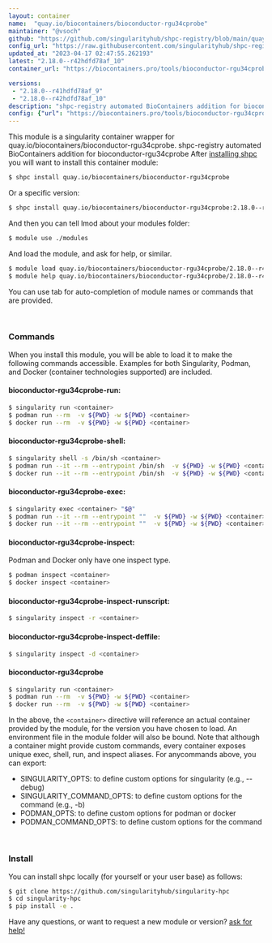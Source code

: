 ```yaml
---
layout: container
name:  "quay.io/biocontainers/bioconductor-rgu34cprobe"
maintainer: "@vsoch"
github: "https://github.com/singularityhub/shpc-registry/blob/main/quay.io/biocontainers/bioconductor-rgu34cprobe/container.yaml"
config_url: "https://raw.githubusercontent.com/singularityhub/shpc-registry/main/quay.io/biocontainers/bioconductor-rgu34cprobe/container.yaml"
updated_at: "2023-04-17 02:47:55.262193"
latest: "2.18.0--r42hdfd78af_10"
container_url: "https://biocontainers.pro/tools/bioconductor-rgu34cprobe"

versions:
 - "2.18.0--r41hdfd78af_9"
 - "2.18.0--r42hdfd78af_10"
description: "shpc-registry automated BioContainers addition for bioconductor-rgu34cprobe"
config: {"url": "https://biocontainers.pro/tools/bioconductor-rgu34cprobe", "maintainer": "@vsoch", "description": "shpc-registry automated BioContainers addition for bioconductor-rgu34cprobe", "latest": {"2.18.0--r42hdfd78af_10": "sha256:360a0cf097d39d03fcfec85503ed06bd0fd44cb1f792d74166d12fd17c03feb2"}, "tags": {"2.18.0--r41hdfd78af_9": "sha256:fa6223fb414d1616904e478a4b7fd309d546e8fad8b75829bf419660041764d5", "2.18.0--r42hdfd78af_10": "sha256:360a0cf097d39d03fcfec85503ed06bd0fd44cb1f792d74166d12fd17c03feb2"}, "docker": "quay.io/biocontainers/bioconductor-rgu34cprobe"}
---
```


This module is a singularity container wrapper for quay.io/biocontainers/bioconductor-rgu34cprobe.
shpc-registry automated BioContainers addition for bioconductor-rgu34cprobe
After [installing shpc](#install) you will want to install this container module:


```bash
$ shpc install quay.io/biocontainers/bioconductor-rgu34cprobe
```

Or a specific version:

```bash
$ shpc install quay.io/biocontainers/bioconductor-rgu34cprobe:2.18.0--r42hdfd78af_10
```

And then you can tell lmod about your modules folder:

```bash
$ module use ./modules
```

And load the module, and ask for help, or similar.

```bash
$ module load quay.io/biocontainers/bioconductor-rgu34cprobe/2.18.0--r42hdfd78af_10
$ module help quay.io/biocontainers/bioconductor-rgu34cprobe/2.18.0--r42hdfd78af_10
```

You can use tab for auto-completion of module names or commands that are provided.

<br>

### Commands

When you install this module, you will be able to load it to make the following commands accessible.
Examples for both Singularity, Podman, and Docker (container technologies supported) are included.

#### bioconductor-rgu34cprobe-run:

```bash
$ singularity run <container>
$ podman run --rm  -v ${PWD} -w ${PWD} <container>
$ docker run --rm  -v ${PWD} -w ${PWD} <container>
```

#### bioconductor-rgu34cprobe-shell:

```bash
$ singularity shell -s /bin/sh <container>
$ podman run --it --rm --entrypoint /bin/sh  -v ${PWD} -w ${PWD} <container>
$ docker run --it --rm --entrypoint /bin/sh  -v ${PWD} -w ${PWD} <container>
```

#### bioconductor-rgu34cprobe-exec:

```bash
$ singularity exec <container> "$@"
$ podman run --it --rm --entrypoint ""  -v ${PWD} -w ${PWD} <container> "$@"
$ docker run --it --rm --entrypoint ""  -v ${PWD} -w ${PWD} <container> "$@"
```

#### bioconductor-rgu34cprobe-inspect:

Podman and Docker only have one inspect type.

```bash
$ podman inspect <container>
$ docker inspect <container>
```

#### bioconductor-rgu34cprobe-inspect-runscript:

```bash
$ singularity inspect -r <container>
```

#### bioconductor-rgu34cprobe-inspect-deffile:

```bash
$ singularity inspect -d <container>
```



#### bioconductor-rgu34cprobe

```bash
$ singularity run <container>
$ podman run --rm  -v ${PWD} -w ${PWD} <container>
$ docker run --rm  -v ${PWD} -w ${PWD} <container>
```


In the above, the `<container>` directive will reference an actual container provided
by the module, for the version you have chosen to load. An environment file in the
module folder will also be bound. Note that although a container
might provide custom commands, every container exposes unique exec, shell, run, and
inspect aliases. For anycommands above, you can export:

 - SINGULARITY_OPTS: to define custom options for singularity (e.g., --debug)
 - SINGULARITY_COMMAND_OPTS: to define custom options for the command (e.g., -b)
 - PODMAN_OPTS: to define custom options for podman or docker
 - PODMAN_COMMAND_OPTS: to define custom options for the command

<br>

### Install

You can install shpc locally (for yourself or your user base) as follows:

```bash
$ git clone https://github.com/singularityhub/singularity-hpc
$ cd singularity-hpc
$ pip install -e .
```

Have any questions, or want to request a new module or version? [ask for help!](https://github.com/singularityhub/singularity-hpc/issues)